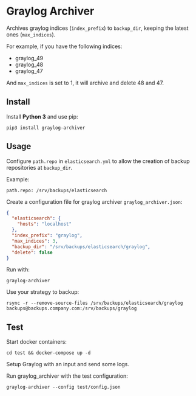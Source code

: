 # Graylog Archiver
Archives graylog indices (`index_prefix`) to `backup_dir`, keeping the latest ones (`max_indices`).

For example, if you have the following indices:

- graylog_49
- graylog_48
- graylog_47

And `max_indices` is set to 1, it will archive and delete 48 and 47.

## Install

Install __Python 3__ and use pip:

    pip3 install graylog-archiver

## Usage
Configure `path.repo` in `elasticsearch.yml` to allow the creation of backup
repositories at `backup_dir`.


Example:

```
path.repo: /srv/backups/elasticsearch
```

Create a configuration file for graylog archiver `graylog_archiver.json`:

```json
{
  "elasticsearch": {
    "hosts": "localhost"
  },
  "index_prefix": "graylog",
  "max_indices": 3,
  "backup_dir": "/srv/backups/elasticsearch/graylog",
  "delete": false
}
```

Run with:

    graylog-archiver

Use your strategy to backup:

    rsync -r --remove-source-files /srv/backups/elasticsearch/graylog backups@backups.company.com:/srv/backups/graylog

## Test
Start docker containers:

    cd test && docker-compose up -d

Setup Graylog with an input and send some logs.

Run graylog_archiver with the test configuration:

    graylog-archiver --config test/config.json
